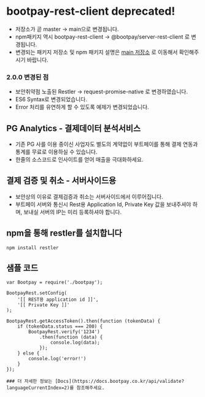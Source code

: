 # bootpay-rest-client deprecated!

* 저장소가 곧 master -> main으로 변경됩니다.
* npm패키지 역시 bootpay-rest-client -> @bootpay/server-rest-client 로 변경됩니다.
* 변경되는 패키지 저장소 및 npm 패키지 설명은 [main 저장소](https://github.com/bootpay/server_nodejs/tree/main) 로 이동해서 확인해주시기 바랍니다.
 
### 2.0.0 변경된 점
* 보안취약점 노출된 Restler -> request-promise-native 로 변경하였습니다.
* ES6 Syntax로 변경되었습니다.
* Error 처리를 유연하게 할 수 있도록 예제가 변경되었습니다.

## PG Analytics - 결제데이터 분석서비스
* 기존 PG 사를 이용 중이신 사업자도 별도의 계약없이 부트페이를 통해 결제 연동과 통계를 무료로 이용하실 수 있습니다.
* 한줄의 소스코드로 인사이트를 얻어 매출을 극대화하세요.

## 결제 검증 및 취소 - 서버사이드용
* 보안상의 이유로 결제검증과 취소는 서버사이드에서 이루어집니다.
* 부트페이 서버와 통신시 Rest용 Application Id, Private Key 값을 보내주셔야 하며, 보내실 서버의 IP는 미리 등록하셔야 합니다.

## npm을 통해 restler를 설치합니다
```
npm install restler 
``` 

## 샘플 코드
```nodejs 
var Bootpay = require('./bootpay');

BootpayRest.setConfig(
    '[[ REST용 application id ]]',
    '[[ Private Key ]]'    
);

BootpayRest.getAccessToken().then(function (tokenData) {
    if (tokenData.status === 200) {
        BootpayRest.verify('1234')
            .then(function (data) {
                console.log(data);
            });
    } else {
        console.log('error!')
    }
});

### 더 자세한 정보는 [Docs](https://docs.bootpay.co.kr/api/validate?languageCurrentIndex=2)를 참조해주세요. 
